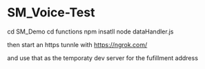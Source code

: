 # SM_Voice-Test

cd SM_Demo
cd functions
npm insatll 
node dataHandler.js

then start an https tunnle with https://ngrok.com/

and use that as the temporaty dev server for the fufillment address
